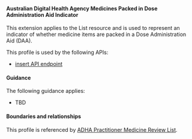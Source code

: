 #### Australian Digital Health Agency Medicines Packed in Dose Administration Aid Indicator
This extension applies to the List resource and is used to represent an indicator of whether medicine items are packed in a Dose Administration Aid (DAA).

This profile is used by the following APIs:
* [insert API endpoint](StructureDefinition-TBD-1.html)


#### Guidance
The following guidance applies:
* TBD


#### Boundaries and relationships
This profile is referenced by 
[ADHA Practitioner Medicine Review List](StructureDefinition-dh-list-medication-use-pmr-1.html).